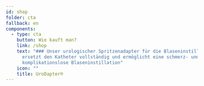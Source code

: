 ```yaml
---
id: shop
folder: cta
fallback: en
components:
  - type: cta
    button: Wie kauft man?
    link: /shop
    text: "### Unser urologischer Spritzenadapter für die Blaseninstillation.  Er
      ersetzt den Katheter vollständig und ermöglicht eine schmerz- und
      komplikationslose Blaseninstillation"
    icon: ""
    title: UroDapter®
---
```

